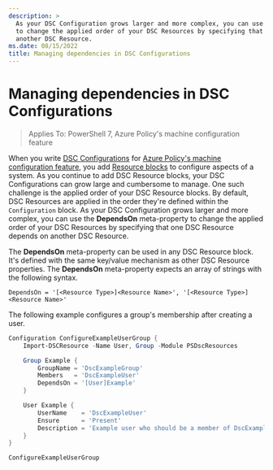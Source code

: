 ```yaml
---
description: >
  As your DSC Configuration grows larger and more complex, you can use the `DependsOn` meta-property
  to change the applied order of your DSC Resources by specifying that one DSC Resource depends on
  another DSC Resource.
ms.date: 08/15/2022
title: Managing dependencies in DSC Configurations
---
```


# Managing dependencies in DSC Configurations

> Applies To: PowerShell 7, Azure Policy's machine configuration feature

When you write [DSC Configurations][1] for [Azure Policy's machine configuration feature][2], you
add [Resource blocks][3] to configure aspects of a system. As you continue to add DSC Resource
blocks, your DSC Configurations can grow large and cumbersome to manage. One such challenge is the
applied order of your DSC Resource blocks. By default, DSC Resources are applied in the order
they're defined within the `Configuration` block. As your DSC Configuration grows larger and more
complex, you can use the **DependsOn** meta-property to change the applied order of your DSC
Resources by specifying that one DSC Resource depends on another DSC Resource.

The **DependsOn** meta-property can be used in any DSC Resource block. It's defined with the same
key/value mechanism as other DSC Resource properties. The **DependsOn** meta-property expects an
array of strings with the following syntax.

```text
DependsOn = '[<Resource Type>]<Resource Name>', '[<Resource Type>]<Resource Name>'
```

The following example configures a group's membership after creating a user.

```powershell
Configuration ConfigureExampleUserGroup {
    Import-DSCResource -Name User, Group -Module PSDscResources

    Group Example {
        GroupName = 'DscExampleGroup'
        Members   = 'DscExampleUser'
        DependsOn = '[User]Example'
    }

    User Example {
        UserName    = 'DscExampleUser'
        Ensure      = 'Present'
        Description = 'Example user who should be a member of DscExampleGroup.'
    }
}

ConfigureExampleUserGroup
```

<!-- Reference Links -->

[1]: ../../concepts/configurations.md
[2]: /azure/governance/machine-configuration/overview
[3]: ../../concepts/resources.md
